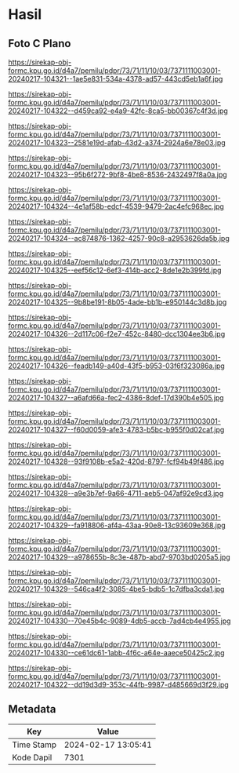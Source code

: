# Hasil

## Foto C Plano

https://sirekap-obj-formc.kpu.go.id/d4a7/pemilu/pdpr/73/71/11/10/03/7371111003001-20240217-104321--1ae5e831-534a-4378-ad57-443cd5eb1a6f.jpg

https://sirekap-obj-formc.kpu.go.id/d4a7/pemilu/pdpr/73/71/11/10/03/7371111003001-20240217-104322--d459ca92-e4a9-42fc-8ca5-bb00367c4f3d.jpg

https://sirekap-obj-formc.kpu.go.id/d4a7/pemilu/pdpr/73/71/11/10/03/7371111003001-20240217-104323--2581e19d-afab-43d2-a374-2924a6e78e03.jpg

https://sirekap-obj-formc.kpu.go.id/d4a7/pemilu/pdpr/73/71/11/10/03/7371111003001-20240217-104323--95b6f272-9bf8-4be8-8536-2432497f8a0a.jpg

https://sirekap-obj-formc.kpu.go.id/d4a7/pemilu/pdpr/73/71/11/10/03/7371111003001-20240217-104324--4e1af58b-edcf-4539-9479-2ac4efc968ec.jpg

https://sirekap-obj-formc.kpu.go.id/d4a7/pemilu/pdpr/73/71/11/10/03/7371111003001-20240217-104324--ac874876-1362-4257-90c8-a2953626da5b.jpg

https://sirekap-obj-formc.kpu.go.id/d4a7/pemilu/pdpr/73/71/11/10/03/7371111003001-20240217-104325--eef56c12-6ef3-414b-acc2-8de1e2b399fd.jpg

https://sirekap-obj-formc.kpu.go.id/d4a7/pemilu/pdpr/73/71/11/10/03/7371111003001-20240217-104325--9b8be191-8b05-4ade-bb1b-e950144c3d8b.jpg

https://sirekap-obj-formc.kpu.go.id/d4a7/pemilu/pdpr/73/71/11/10/03/7371111003001-20240217-104326--2d117c06-f2e7-452c-8480-dcc1304ee3b6.jpg

https://sirekap-obj-formc.kpu.go.id/d4a7/pemilu/pdpr/73/71/11/10/03/7371111003001-20240217-104326--feadb149-a40d-43f5-b953-03f6f323086a.jpg

https://sirekap-obj-formc.kpu.go.id/d4a7/pemilu/pdpr/73/71/11/10/03/7371111003001-20240217-104327--a6afd66a-fec2-4386-8def-17d390b4e505.jpg

https://sirekap-obj-formc.kpu.go.id/d4a7/pemilu/pdpr/73/71/11/10/03/7371111003001-20240217-104327--f60d0059-afe3-4783-b5bc-b955f0d02caf.jpg

https://sirekap-obj-formc.kpu.go.id/d4a7/pemilu/pdpr/73/71/11/10/03/7371111003001-20240217-104328--93f9108b-e5a2-420d-8797-fcf94b49f486.jpg

https://sirekap-obj-formc.kpu.go.id/d4a7/pemilu/pdpr/73/71/11/10/03/7371111003001-20240217-104328--a9e3b7ef-9a66-4711-aeb5-047af92e9cd3.jpg

https://sirekap-obj-formc.kpu.go.id/d4a7/pemilu/pdpr/73/71/11/10/03/7371111003001-20240217-104329--fa918806-af4a-43aa-90e8-13c93609e368.jpg

https://sirekap-obj-formc.kpu.go.id/d4a7/pemilu/pdpr/73/71/11/10/03/7371111003001-20240217-104329--a978655b-8c3e-487b-abd7-9703bd0205a5.jpg

https://sirekap-obj-formc.kpu.go.id/d4a7/pemilu/pdpr/73/71/11/10/03/7371111003001-20240217-104329--546ca4f2-3085-4be5-bdb5-1c7dfba3cda1.jpg

https://sirekap-obj-formc.kpu.go.id/d4a7/pemilu/pdpr/73/71/11/10/03/7371111003001-20240217-104330--70e45b4c-9089-4db5-accb-7ad4cb4e4955.jpg

https://sirekap-obj-formc.kpu.go.id/d4a7/pemilu/pdpr/73/71/11/10/03/7371111003001-20240217-104330--ce61dc61-1abb-4f6c-a64e-aaece50425c2.jpg

https://sirekap-obj-formc.kpu.go.id/d4a7/pemilu/pdpr/73/71/11/10/03/7371111003001-20240217-104322--dd19d3d9-353c-44fb-9987-d485669d3f29.jpg


## Metadata

| Key        | Value               |
| ---------- | ------------------- |
| Time Stamp | 2024-02-17 13:05:41 |
| Kode Dapil | 7301                |



